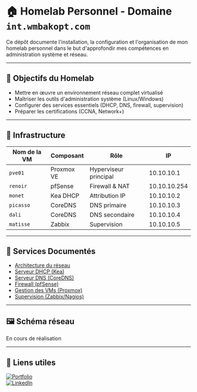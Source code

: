 # 🏠 Homelab Personnel - Domaine `int.wmbakopt.com`

Ce dépôt documente l'installation, la configuration et l'organisation de mon homelab personnel dans le but d'approfondir mes compétences en administration système et réseau.

---

## 🎯 Objectifs du Homelab

- Mettre en œuvre un environnement réseau complet virtualisé
- Maîtriser les outils d'administration système (Linux/Windows)
- Configurer des services essentiels (DHCP, DNS, firewall, supervision)
- Préparer les certifications (CCNA, Network+)

---

## 🧱 Infrastructure

| Nom de la VM    | Composant  | Rôle                  | IP           |
| --------------- | ---------- | --------------------- | ------------ |
| `pve01`         | Proxmox VE | Hyperviseur principal | 10.10.10.1   |
| `renoir`        | pfSense    | Firewall & NAT        | 10.10.10.254 |
| `monet`         | Kea DHCP   | Attribution IP        | 10.10.10.2   |
| `picasso`       | CoreDNS    | DNS primaire          | 10.10.10.3   |
| `dali`          | CoreDNS    | DNS secondaire        | 10.10.10.4   |
| `matisse`       | Zabbix     | Supervision           | 10.10.10.5   |


---

## 🔧 Services Documentés

- [Architecture du réseau](docs/architecture.md)
- [Serveur DHCP (Kea)](docs/dhcp.md)
- [Serveur DNS (CoreDNS)](docs/dns.md)
- [Firewall (pfSense)](docs/firewall.md)
- [Gestion des VMs (Proxmox)](docs/proxmox.md)
- [Supervision (Zabbix/Nagios)](docs/supervision.md)

---

## 🖼️ Schéma réseau

En cours de réalisation

---

## 🔗 Liens utiles

[![Portfolio](https://wmbakopt.com)](https://wmbakopt.com)  
[![LinkedIn](https://www.linkedin.com/in/mbakopwilliam/)](https://www.linkedin.com/in/mbakopwilliam/)
